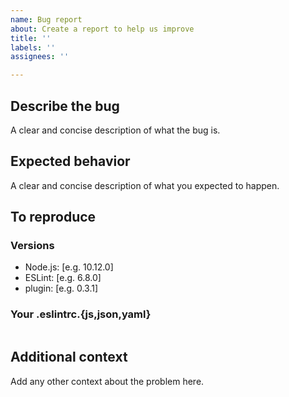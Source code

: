 ```yaml
---
name: Bug report
about: Create a report to help us improve
title: ''
labels: ''
assignees: ''

---
```


## Describe the bug
A clear and concise description of what the bug is.

## Expected behavior
A clear and concise description of what you expected to happen.

## To reproduce
### Versions
* Node.js: [e.g. 10.12.0]
* ESLint: [e.g. 6.8.0]
* plugin: [e.g. 0.3.1]

### Your .eslintrc.{js,json,yaml}
```
```

## Additional context
Add any other context about the problem here.
